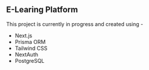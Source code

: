 ## **E-Learing Platform**
This project is currently in progress and created using -

- Next.js
- Prisma ORM
- Tailwind CSS
- NextAuth
- PostgreSQL